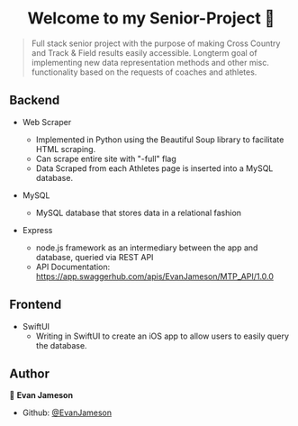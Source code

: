 <h1 align="center">Welcome to my Senior-Project 👋</h1>
<p>
</p>

> Full stack senior project with the purpose of making Cross Country and Track & Field results easily accessible. Longterm goal of implementing new data representation methods and other misc. functionality based on the requests of coaches and athletes.

## Backend

* Web Scraper
  * Implemented in Python using the Beautiful Soup library to facilitate HTML scraping.
  * Can scrape entire site with "-full" flag
  * Data Scraped from each Athletes page is inserted into a MySQL database.

* MySQL
  * MySQL database that stores data in a relational fashion

* Express
  * node.js framework as an intermediary between the app and database, queried via REST API
  * API Documentation: https://app.swaggerhub.com/apis/EvanJameson/MTP_API/1.0.0

## Frontend

* SwiftUI
  * Writing in SwiftUI to create an iOS app to allow users to easily query the database.

## Author

👤 **Evan Jameson**

* Github: [@EvanJameson](https://github.com/EvanJameson)
